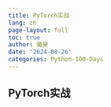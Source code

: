 ```yaml
---
title: PyTorch实战
lang: zh
page-layout: full
toc: true
author: 骆昊
date: '2024-08-26'
categories: Python-100-Days
---
```


## PyTorch实战

